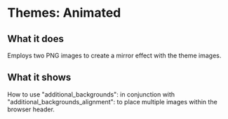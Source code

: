 # Themes: Animated

## What it does

Employs two PNG images to create a mirror effect with the theme images.

## What it shows

How to use "additional_backgrounds": in conjunction with "additional_backgrounds_alignment": to place multiple images within the browser header.
